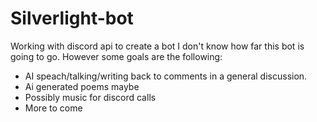 # Silverlight-bot
Working with discord api to create a bot
I don't know how far this bot is going to go. 
However some goals are the following: 
  -  AI speach/talking/writing back to comments in a general discussion. 
  -  Ai generated poems maybe
  -  Possibly music for discord calls
  -  More to come
